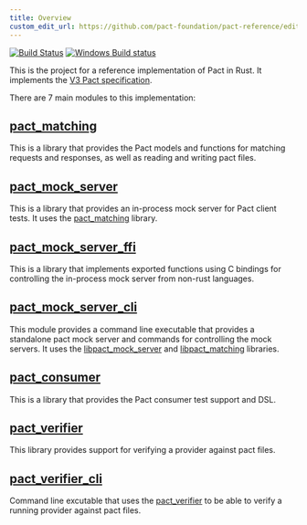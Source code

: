 ```yaml
---
title: Overview
custom_edit_url: https://github.com/pact-foundation/pact-reference/edit/master/rust/README.md
---
```

<!-- This file has been synced from the pact-foundation/pact-reference repository. Please do not edit it directly. The URL of the source file can be found in the custom_edit_url value above -->

[![Build Status](https://travis-ci.org/pact-foundation/pact-reference.svg?branch=master)](https://travis-ci.org/pact-foundation/pact-reference) [![Windows Build status](https://ci.appveyor.com/api/projects/status/bqlb7ny924lsu6yi?svg=true)](https://ci.appveyor.com/project/pact-foundation/pact-reference)

This is the project for a reference implementation of Pact in Rust. It implements the [V3 Pact specification](https://github.com/pact-foundation/pact-specification/tree/version-3).


There are 7 main modules to this implementation:

## [pact_matching](./pact_matching)

This is a library that provides the Pact models and functions for matching requests and responses, as well as reading
and writing pact files.

## [pact_mock_server](./pact_mock_server)

This is a library that provides an in-process mock server for Pact client tests. It uses the [pact_matching](./pact_matching)
library.

## [pact_mock_server_ffi](./pact_mock_server_ffi)

This is a library that implements exported functions using C bindings for controlling the in-process mock server from
non-rust languages.

## [pact_mock_server_cli](./pact_mock_server_cli)

This module provides a command line executable that provides a standalone pact mock server and commands for controlling
the mock servers. It uses the [libpact_mock_server](./pact_mock_server) and [libpact_matching](./pact_matching)
libraries.

## [pact_consumer](./pact_consumer)

This is a library that provides the Pact consumer test support and DSL.

## [pact_verifier](./pact_verifier)

This library provides support for verifying a provider against pact files.

## [pact_verifier_cli](./pact_verifier_cli)

Command line excutable that uses the [pact_verifier](./pact_verifier) to be able to verify a running provider against
pact files.
